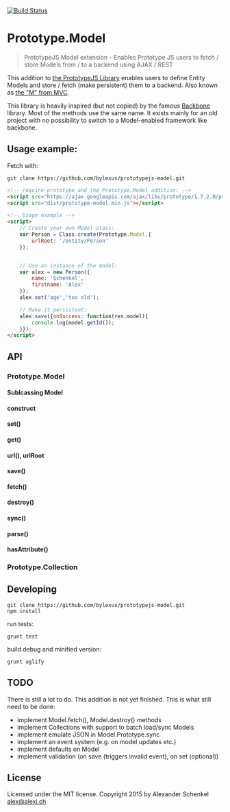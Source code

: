 [![Build Status](https://travis-ci.org/bylexus/prototypejs-model.svg?branch=master)](https://travis-ci.org/bylexus/prototypejs-model)

Prototype.Model
================

> PrototypeJS Model extension - Enables Prototype JS users to fetch / store Models from / to a backend using AJAX / REST

This addition to [the PrototypeJS Library](http://prototypejs.org/) enables users to define Entity Models and store / fetch (make persistent) them to a backend. Also known as [the "M" from MVC](http://en.wikipedia.org/wiki/Model%E2%80%93view%E2%80%93controller).

This library is heavily inspired (but not copied) by the famous [Backbone](http://backbonejs.org/) library. Most of the methods use the same name. It exists mainly for an old project with no possibility to switch to a Model-enabled framework like backbone.

Usage example:
--------------
Fetch with:

```
git clone https://github.com/bylexus/prototypejs-model.git
```

```html
<!-- require prototype and the Prototype.Model addition: -->
<script src="https://ajax.googleapis.com/ajax/libs/prototype/1.7.2.0/prototype.js"></script>
<script src="dist/prototype-model.min.js"></script>

<!-- Usage example -->
<script>
	// Create your own Model class:
	var Person = Class.create(Prototype.Model,{
	    urlRoot: '/entity/Person'
	});


	// Use an instance of the model:
	var alex = new Person({
	    name: 'Schenkel',
	    firstname: 'Alex'
	});
	alex.set('age','too old');

	// Make it persistent:
	alex.save({onSuccess: function(res,model){
	    console.log(model.getId());
	}});
</script>
```

API
-----

### Prototype.Model

#### Sublcassing Model

#### construct

#### set()

#### get()

#### url(), urlRoot

#### save()

#### fetch()

#### destroy()

#### sync()

#### parse()

#### hasAttribute()



### Prototype.Collection


Developing
-----------

```
git clone https://github.com/bylexus/prototypejs-model.git
npm install
```

run tests:

```
grunt test
```

build debug and minified version:
```
grunt uglify
```


TODO
-----
There is still a lot to do. This addition is not yet finished. This is what still need to be done:

* implement Model.fetch(), Model.destroy() methods
* implement Collections with support to batch load/sync Models
* implement emulate JSON in Model.Prototype.sync
* implement an event system (e.g. on model updates etc.)
* implement defaults on Model
* implement validation (on save (triggers invalid event), on set (optional))


License
---------
Licensed under the MIT license. Copyright 2015 by Alexander Schenkel <alex@alexi.ch>

